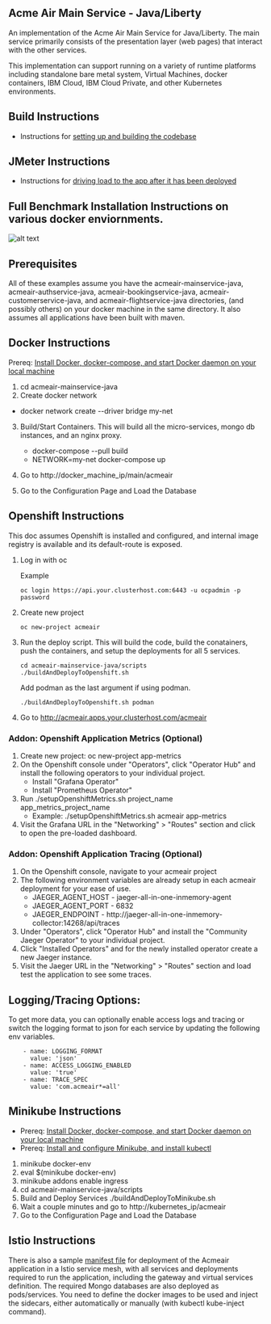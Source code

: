 
## Acme Air Main Service - Java/Liberty

An implementation of the Acme Air Main Service for Java/Liberty. The main service primarily consists of the presentation layer (web pages) that interact with the other services.

This implementation can support running on a variety of runtime platforms including standalone bare metal system, Virtual Machines, docker containers, IBM Cloud, IBM Cloud Private, and other Kubernetes environments.

## Build Instructions
* Instructions for [setting up and building the codebase](Build_Instructions.md)

## JMeter Instructions
* Instructions for [driving load to the app after it has been deployed](https://github.com/blueperf/acmeair-mainservice-java/tree/master/jmeter-files)

## Full Benchmark Installation Instructions on various docker enviornments.
![alt text](https://github.com/blueperf/acmeair-mainservice-java/blob/master/images/AcmeairMS.png "AcmeairMS Java")

## Prerequisites
All of these examples assume you have the acmeair-mainservice-java, acmeair-authservice-java, acmeair-bookingservice-java, acmeair-customerservice-java, and acmeair-flightservice-java directories, (and possibly others) on your docker machine in the same directory. It also assumes all applications have been built with maven.


## Docker Instructions

Prereq: [Install Docker, docker-compose, and start Docker daemon on your local machine](https://docs.docker.com/installation/)

1. cd acmeair-mainservice-java
2. Create docker network
 * docker network create --driver bridge my-net
3. Build/Start Containers. This will build all the micro-services, mongo db instances, and an nginx proxy.
    * docker-compose --pull build
    * NETWORK=my-net docker-compose up

4. Go to http://docker_machine_ip/main/acmeair
5. Go to the Configuration Page and Load the Database

## Openshift Instructions
This doc assumes Openshift is installed and configured, and internal image registry is available and its default-route is exposed.

1. Log in with oc 

   Example
   ```
   oc login https://api.your.clusterhost.com:6443 -u ocpadmin -p password
   ```

2. Create new project
   ```
   oc new-project acmeair
   ```
3. Run the deploy script. This will build the code, build the conatainers, push the containers, and setup the deployments for all 5 services.
   ```
   cd acmeair-mainservice-java/scripts
   ./buildAndDeployToOpenshift.sh
   ```
   Add podman as the last argument if using podman.
   ```
   ./buildAndDeployToOpenshift.sh podman
   ```
4. Go to http://acmeair.apps.your.clusterhost.com/acmeair

### Addon: Openshift Application Metrics (Optional)
1. Create new project: oc new-project app-metrics
2. On the Openshift console under "Operators", click "Operator Hub" and install the following operators to your individual project.
    * Install "Grafana Operator"
    * Install "Prometheus Operator"
3. Run ./setupOpenshiftMetrics.sh project_name app_metrics_project_name
    * Example: ./setupOpenshiftMetrics.sh acmeair app-metrics
4. Visit the Grafana URL in the "Networking" > "Routes" section and click to open the pre-loaded dashboard.

### Addon: Openshift Application Tracing (Optional)
1. On the Openshift console, navigate to your acmeair project
2. The following environment variables are already setup in each acmeair deployment for your ease of use.
    * JAEGER_AGENT_HOST - jaeger-all-in-one-inmemory-agent
    * JAEGER_AGENT_PORT - 6832
    * JAEGER_ENDPOINT - http://jaeger-all-in-one-inmemory-collector:14268/api/traces
3. Under "Operators", click "Operator Hub" and install the "Community Jaeger Operator" to your individual project.
4. Click "Installed Operators" and for the newly installed operator create a new Jaeger instance.
5. Visit the Jaeger URL in the "Networking" > "Routes" section and load test the application to see some traces.

## Logging/Tracing Options: 

To get more data, you can optionally enable access logs and tracing or switch the logging format to json for each service by updating the following env variables.
```
    - name: LOGGING_FORMAT
      value: 'json'
    - name: ACCESS_LOGGING_ENABLED
      value: 'true'
    - name: TRACE_SPEC
      value: 'com.acmeair*=all'
```

## Minikube Instructions

* Prereq: [Install Docker, docker-compose, and start Docker daemon on your local machine](https://docs.docker.com/installation/)
* Prereq: [Install and configure Minikube, and install kubectl](https://github.com/kubernetes/minikube/)

1. minikube docker-env
2. eval $(minikube docker-env)
3. minikube addons enable ingress
4. cd acmeair-mainservice-java/scripts
5. Build and Deploy Services
  ./buildAndDeployToMinikube.sh
6. Wait a couple minutes and go to http://kubernetes_ip/acmeair
7. Go to the Configuration Page and Load the Database

## Istio Instructions

There is also a sample [manifest file](./manifests-istio/deploy-acmeair-istio.yaml) for deployment of the Acmeair application in a Istio service mesh, with all services and deployments required to run the application, including the gateway and virtual services definition. The required Mongo databases are also deployed as pods/services. You need to define the docker images to be used and inject the sidecars, either automatically or manually (with kubectl kube-inject command).  
